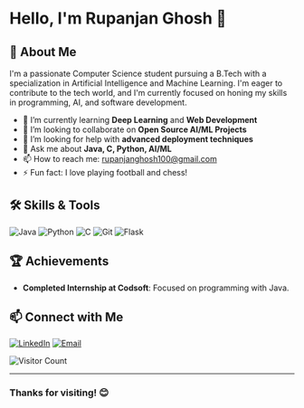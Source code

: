 # Hello, I'm Rupanjan Ghosh 👋

## 🚀 About Me
I'm a passionate Computer Science student pursuing a B.Tech with a specialization in Artificial Intelligence and Machine Learning. I'm eager to contribute to the tech world, and I'm currently focused on honing my skills in programming, AI, and software development.

- 🌱 I’m currently learning **Deep Learning** and **Web Development**
- 👯 I’m looking to collaborate on **Open Source AI/ML Projects**
- 🤔 I’m looking for help with **advanced deployment techniques**
- 💬 Ask me about **Java, C, Python, AI/ML**
- 📫 How to reach me: [rupanjanghosh100@gmail.com](mailto:rupanjanghosh100@gmail.com)
- ⚡ Fun fact: I love playing football and chess!

## 🛠️ Skills & Tools
![Java](https://img.shields.io/badge/Java-ED8B00?style=for-the-badge&logo=java&logoColor=white)
![Python](https://img.shields.io/badge/Python-3776AB?style=for-the-badge&logo=python&logoColor=white)
![C](https://img.shields.io/badge/C-00599C?style=for-the-badge&logo=c&logoColor=white)
![Git](https://img.shields.io/badge/Git-F05032?style=for-the-badge&logo=git&logoColor=white)
![Flask](https://img.shields.io/badge/Flask-000000?style=for-the-badge&logo=flask&logoColor=white)

## 🏆 Achievements
- **Completed Internship at Codsoft**: Focused on programming with Java.

## 📫 Connect with Me
[![LinkedIn](https://img.shields.io/badge/LinkedIn-%230077B5.svg?style=for-the-badge&logo=linkedin&logoColor=white)](https://www.linkedin.com/in/rupanjan-ghosh/)
[![Email](https://img.shields.io/badge/Email-D14836?style=for-the-badge&logo=gmail&logoColor=white)](mailto:rupanjanghosh100@gmail.com)

![Visitor Count](https://komarev.com/ghpvc/?username=your-username&color=green)

---

### Thanks for visiting! 😊
